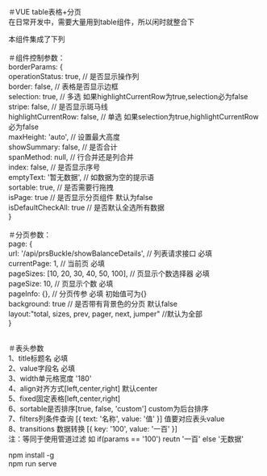 ＃VUE table表格+分页</br>
在日常开发中，需要大量用到table组件，所以闲时就整合下</br>

本组件集成了下列</br></br>
＃组件控制参数：</br>
borderParams: {</br>
  operationStatus: true, // 是否显示操作列</br>
  border: false, // 表格是否显示边框</br>
  selection: true, // 多选 如果highlightCurrentRow为true,selection必为false</br>
  stripe: false, // 是否显示斑马线</br>
  highlightCurrentRow: false, // 单选 如果selection为true,highlightCurrentRow必为false</br>
  maxHeight: 'auto', // 设置最大高度</br>
  showSummary: false, // 是否合计</br>
  spanMethod: null, // 行合并还是列合并</br>
  index: false, // 是否显示序号</br>
  emptyText: '暂无数据', // 如数据为空的提示语</br>
  sortable: true, // 是否需要行拖拽</br>
  isPage: true // 是否显示分页组件 默认为false</br>
  isDefaultCheckAll: true // 是否默认全选所有数据</br>
}</br>
</br>
＃分页参数：</br>
  page: {</br>
     url: '/api/prsBuckle/showBalanceDetails', // 列表请求接口 必填 </br>
     currentPage: 1, // 当前页 必填</br>
     pageSizes: [10, 20, 30, 40, 50, 100], // 页显示个数选择器 必填</br>
     pageSize: 10, // 页显示个数 必填</br>
     pageInfo: {}, // 分页传参 必填 初始值可为{}</br>
     background: true // 是否带有背景色的分页 默认false</br>
     layout:"total, sizes, prev, pager, next, jumper" //默认为全部</br>
  }</br>
</br>

＃表头参数</br>
  1、title标题名  必填</br>
  2、value字段名  必填</br>
  3、width单元格宽度 '180'</br>
  4、align对齐方式[left,center,right] 默认center</br>
  5、fixed固定表格[left,center,right]</br>
  6、sortable是否排序[true, false, 'custom'] custom为后台排序</br>
  7、filters列条件查询   [{ text: '名称', value: '值' }] 值要对应表头value</br>
  8、transitions 数据转换   [{ key: '100', value: '一百' }]</br>
    注：等同于使用管道过滤 如 if(params == '100') reutn '一百' else '无数据'</br>

npm install -g</br>
npm run serve</br>
